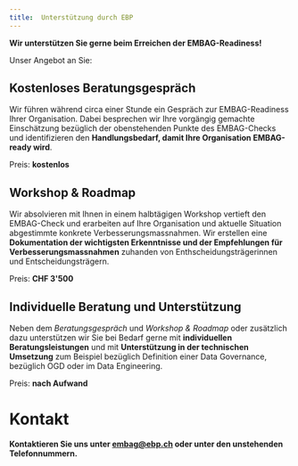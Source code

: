 ```yaml
---
title:  Unterstützung durch EBP
---
```


**Wir unterstützen Sie gerne beim Erreichen der EMBAG-Readiness!** 

Unser Angebot an Sie:

## Kostenloses Beratungsgespräch
Wir führen während circa einer Stunde ein Gespräch zur EMBAG-Readiness Ihrer Organisation. Dabei besprechen wir Ihre vorgängig gemachte Einschätzung bezüglich der obenstehenden Punkte des EMBAG-Checks und identifizieren den **Handlungsbedarf, damit Ihre Organisation EMBAG-ready wird**.

Preis: **kostenlos**

## Workshop & Roadmap
Wir absolvieren mit Ihnen in einem halbtägigen Workshop vertieft den EMBAG-Check und erarbeiten auf Ihre Organisation und aktuelle Situation abgestimmte konkrete Verbesserungsmassnahmen. Wir erstellen eine **Dokumentation der wichtigsten Erkenntnisse und der Empfehlungen für Verbesserungsmassnahmen** zuhanden von Enthscheidungsträgerinnen und Entscheidungsträgern. 

Preis: **CHF 3'500**

## Individuelle Beratung und Unterstützung
Neben dem *Beratungsgespräch* und *Workshop & Roadmap* oder zusätzlich dazu unterstützen wir Sie bei Bedarf gerne mit **individuellen Beratungsleistungen** und mit **Unterstützung in der technischen Umsetzung** zum Beispiel bezüglich Definition einer Data Governance, bezüglich OGD oder im Data Engineering. 

Preis: **nach Aufwand**

# Kontakt

**Kontaktieren Sie uns unter <a href="mailto:embag@ebp.ch">embag@ebp.ch</a> oder unter den unstehenden Telefonnummern.**